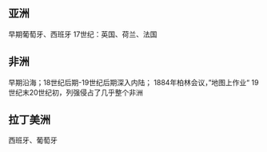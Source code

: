 ## 亚洲
早期葡萄牙、西班牙
17世纪：英国、荷兰、法国
## 非洲
早期沿海；18世纪后期-19世纪后期深入内陆；
1884年柏林会议，”地图上作业“
19世纪末20世纪初，列强侵占了几乎整个非洲
## 拉丁美洲
西班牙、葡萄牙